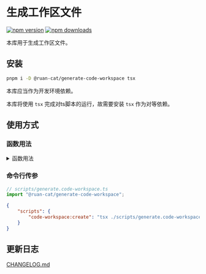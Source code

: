 # 生成工作区文件

<!-- automd:badges color="yellow" name="@ruan-cat/generate-code-workspace" -->

[![npm version](https://img.shields.io/npm/v/@ruan-cat/generate-code-workspace?color=yellow)](https://npmjs.com/package/@ruan-cat/generate-code-workspace)
[![npm downloads](https://img.shields.io/npm/dm/@ruan-cat/generate-code-workspace?color=yellow)](https://npm.chart.dev/@ruan-cat/generate-code-workspace)

<!-- /automd -->

本库用于生成工作区文件。

## 安装

```bash
pnpm i -D @ruan-cat/generate-code-workspace tsx
```

本库应当作为开发环境依赖。

本库将使用 `tsx` 完成对ts脚本的运行，故需要安装 `tsx` 作为对等依赖。

## 使用方式

### 函数用法

<details>

<summary>
函数用法
</summary>

```ts
// scripts/generate.code-workspace.ts
import { generateCodeWorkspace } from "@ruan-cat/generate-code-workspace";
generateCodeWorkspace("monorepo单仓");
```

```json
{
	"scripts": {
		"code-workspace:create": "tsx ./scripts/generate.code-workspace.ts"
	}
}
```

</details>

### 命令行传参

```ts
// scripts/generate.code-workspace.ts
import "@ruan-cat/generate-code-workspace";
```

```json
{
	"scripts": {
		"code-workspace:create": "tsx ./scripts/generate.code-workspace.ts --name=monorepo单仓"
	}
}
```

## 更新日志

[CHANGELOG.md](./CHANGELOG.md)

<!-- 尝试触发部署 -->
